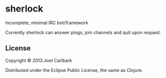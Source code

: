 # sherlock

Incomplete, minimal IRC bot/framework

Currently sherlock can answer pings, join channels and quit upon request.


## License

Copyright © 2013 Joel Carlbark

Distributed under the Eclipse Public License, the same as Clojure.
